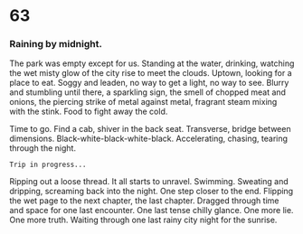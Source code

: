 # 63

### Raining by midnight.

The park was empty except for us. Standing at the water, drinking, watching the wet misty glow of the city rise to meet the clouds. Uptown, looking for a place to eat. Soggy and leaden, no way to get a light, no way to see. Blurry and stumbling until there, a sparkling sign, the smell of chopped meat and onions, the piercing strike of metal against metal, fragrant steam mixing with the stink. Food to fight away the cold.

Time to go. Find a cab, shiver in the back seat. Transverse, bridge between dimensions. Black-white-black-white-black. Accelerating, chasing, tearing through the night.

`Trip in progress...`

Ripping out a loose thread. It all starts to unravel. Swimming. Sweating and dripping, screaming back into the night. One step closer to the end.  Flipping the wet page to the next chapter, the last chapter. Dragged through time and space for one last encounter. One last tense chilly glance. One more lie. One more truth. Waiting through one last rainy city night for the sunrise. 